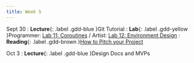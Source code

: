 ```yaml
---
title: Week 5
---
```


Sept 30
: **Lecture**{: .label .gdd-blue }Git Tutorial
: **Lab**{: .label .gdd-yellow }Programmer: [Lab 11: Coroutines] / Artist: [Lab 12: Environment Design]
: **Reading**{: .label .gdd-brown }[How to Pitch your Project]

Oct 3
: **Lecture**{: .label .gdd-blue }Design Docs and MVPs

<!-- [Git Tutorial]: https://docs.google.com/presentation/d/1sk7rqMcUNY4XS88DSLEOfvp-QnN5-w040UY7ojVeD8Q/edit#slide=id.g2844c5628fa_0_184
[Design Docs and MVPs]: https://docs.google.com/presentation/d/1ZqDiZswkFjNPO9zoeMYq1SGzN1B8LadEfuBYOcZTOmk/edit?usp=sharing (NOT UPDATED) -->

[Lab 11: Coroutines]: ./../pages/labs/lab11/lab11
[Lab 12: Environment Design]: ./../pages/labs/lab12/lab12

[How to Pitch your Project]: https://www.gamedeveloper.com/business/how-to-pitch-your-project-to-publishers 


